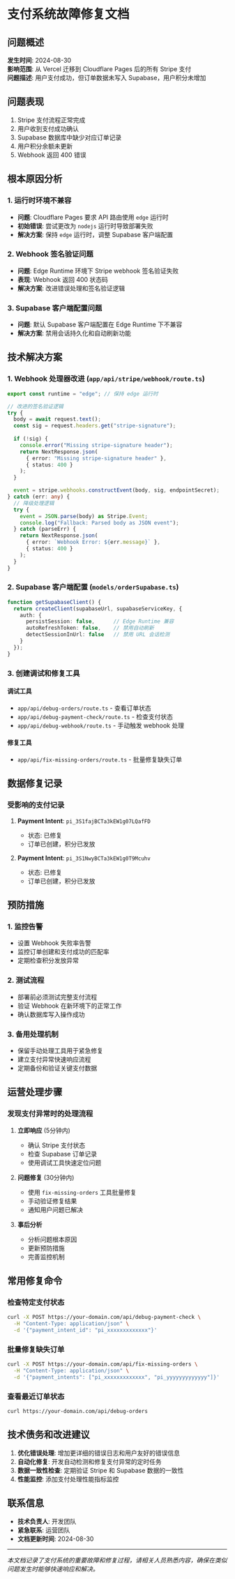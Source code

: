 # 支付系统故障修复文档

## 问题概述

**发生时间**: 2024-08-30  
**影响范围**: 从 Vercel 迁移到 Cloudflare Pages 后的所有 Stripe 支付  
**问题描述**: 用户支付成功，但订单数据未写入 Supabase，用户积分未增加

## 问题表现

1. Stripe 支付流程正常完成
2. 用户收到支付成功确认
3. Supabase 数据库中缺少对应订单记录
4. 用户积分余额未更新
5. Webhook 返回 400 错误

## 根本原因分析

### 1. 运行时环境不兼容
- **问题**: Cloudflare Pages 要求 API 路由使用 `edge` 运行时
- **初始错误**: 尝试更改为 `nodejs` 运行时导致部署失败
- **解决方案**: 保持 `edge` 运行时，调整 Supabase 客户端配置

### 2. Webhook 签名验证问题
- **问题**: Edge Runtime 环境下 Stripe webhook 签名验证失败
- **表现**: Webhook 返回 400 状态码
- **解决方案**: 改进错误处理和签名验证逻辑

### 3. Supabase 客户端配置问题
- **问题**: 默认 Supabase 客户端配置在 Edge Runtime 下不兼容
- **解决方案**: 禁用会话持久化和自动刷新功能

## 技术解决方案

### 1. Webhook 处理器改进 (`app/api/stripe/webhook/route.ts`)

```typescript
export const runtime = "edge"; // 保持 edge 运行时

// 改进的签名验证逻辑
try {
  body = await request.text();
  const sig = request.headers.get("stripe-signature");
  
  if (!sig) {
    console.error("Missing stripe-signature header");
    return NextResponse.json(
      { error: "Missing stripe-signature header" },
      { status: 400 }
    );
  }

  event = stripe.webhooks.constructEvent(body, sig, endpointSecret);
} catch (err: any) {
  // 降级处理逻辑
  try {
    event = JSON.parse(body) as Stripe.Event;
    console.log("Fallback: Parsed body as JSON event");
  } catch (parseErr) {
    return NextResponse.json(
      { error: `Webhook Error: ${err.message}` },
      { status: 400 }
    );
  }
}
```

### 2. Supabase 客户端配置 (`models/orderSupabase.ts`)

```typescript
function getSupabaseClient() {
  return createClient(supabaseUrl, supabaseServiceKey, {
    auth: {
      persistSession: false,      // Edge Runtime 兼容
      autoRefreshToken: false,    // 禁用自动刷新
      detectSessionInUrl: false   // 禁用 URL 会话检测
    }
  });
}
```

### 3. 创建调试和修复工具

#### 调试工具
- `app/api/debug-orders/route.ts` - 查看订单状态
- `app/api/debug-payment-check/route.ts` - 检查支付状态
- `app/api/debug-webhook/route.ts` - 手动触发 webhook 处理

#### 修复工具
- `app/api/fix-missing-orders/route.ts` - 批量修复缺失订单

## 数据修复记录

### 受影响的支付记录
1. **Payment Intent**: `pi_3S1fajBCTa3kEW1g07LQafFD`
   - 状态: 已修复
   - 订单已创建，积分已发放

2. **Payment Intent**: `pi_3S1NwyBCTa3kEW1g0T9Mcuhv`
   - 状态: 已修复
   - 订单已创建，积分已发放

## 预防措施

### 1. 监控告警
- 设置 Webhook 失败率告警
- 监控订单创建和支付成功的匹配率
- 定期检查积分发放异常

### 2. 测试流程
- 部署前必须测试完整支付流程
- 验证 Webhook 在新环境下的正常工作
- 确认数据库写入操作成功

### 3. 备用处理机制
- 保留手动处理工具用于紧急修复
- 建立支付异常快速响应流程
- 定期备份和验证关键支付数据

## 运营处理步骤

### 发现支付异常时的处理流程

1. **立即响应** (5分钟内)
   - 确认 Stripe 支付状态
   - 检查 Supabase 订单记录
   - 使用调试工具快速定位问题

2. **问题修复** (30分钟内)
   - 使用 `fix-missing-orders` 工具批量修复
   - 手动验证修复结果
   - 通知用户问题已解决

3. **事后分析**
   - 分析问题根本原因
   - 更新预防措施
   - 完善监控机制

## 常用修复命令

### 检查特定支付状态
```bash
curl -X POST https://your-domain.com/api/debug-payment-check \
  -H "Content-Type: application/json" \
  -d '{"payment_intent_id": "pi_xxxxxxxxxxxxx"}'
```

### 批量修复缺失订单
```bash
curl -X POST https://your-domain.com/api/fix-missing-orders \
  -H "Content-Type: application/json" \
  -d '{"payment_intents": ["pi_xxxxxxxxxxxxx", "pi_yyyyyyyyyyyyy"]}'
```

### 查看最近订单状态
```bash
curl https://your-domain.com/api/debug-orders
```

## 技术债务和改进建议

1. **优化错误处理**: 增加更详细的错误日志和用户友好的错误信息
2. **自动化修复**: 开发自动检测和修复支付异常的定时任务
3. **数据一致性检查**: 定期验证 Stripe 和 Supabase 数据的一致性
4. **性能监控**: 添加支付处理性能指标监控

## 联系信息

- **技术负责人**: 开发团队
- **紧急联系**: 运营团队
- **文档更新时间**: 2024-08-30

---

*本文档记录了支付系统的重要故障和修复过程，请相关人员熟悉内容，确保在类似问题发生时能够快速响应和解决。*